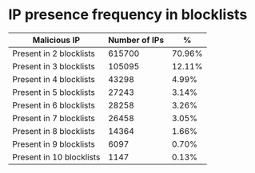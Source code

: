 # IP presence frequency in blocklists
| Malicious IP | Number of IPs | % |
|----|----|----|
| Present in 2 blocklists | 615700 | 70.96% |
| Present in 3 blocklists | 105095 | 12.11% |
| Present in 4 blocklists | 43298 | 4.99% |
| Present in 5 blocklists | 27243 | 3.14% |
| Present in 6 blocklists | 28258 | 3.26% |
| Present in 7 blocklists | 26458 | 3.05% |
| Present in 8 blocklists | 14364 | 1.66% |
| Present in 9 blocklists | 6097 | 0.70% |
| Present in 10 blocklists | 1147 | 0.13% |
